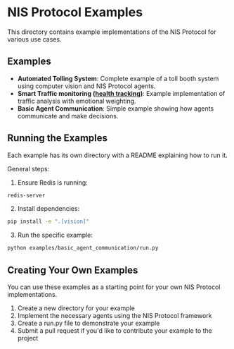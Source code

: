 # NIS Protocol Examples

This directory contains example implementations of the NIS Protocol for various use cases.

## Examples

- **Automated Tolling System**: Complete example of a toll booth system using computer vision and NIS Protocol agents.
- **Smart Traffic monitoring ([health tracking](src/infrastructure/integration_coordinator.py))**: Example implementation of traffic analysis with emotional weighting.
- **Basic Agent Communication**: Simple example showing how agents communicate and make decisions.

## Running the Examples

Each example has its own directory with a README explaining how to run it.

General steps:

1. Ensure Redis is running:
```bash
redis-server
```

2. Install dependencies:
```bash
pip install -e ".[vision]"
```

3. Run the specific example:
```bash
python examples/basic_agent_communication/run.py
```

## Creating Your Own Examples

You can use these examples as a starting point for your own NIS Protocol implementations.

1. Create a new directory for your example
2. Implement the necessary agents using the NIS Protocol framework
3. Create a run.py file to demonstrate your example
4. Submit a pull request if you'd like to contribute your example to the project 